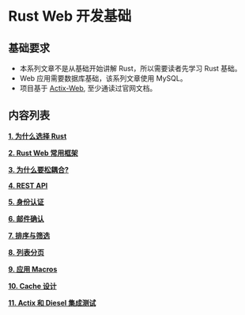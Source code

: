 # Rust Web 开发基础

## 基础要求

- 本系列文章不是从基础开始讲解 Rust，所以需要读者先学习 Rust 基础。
- Web 应用需要数据库基础，该系列文章使用 MySQL。
- 项目基于 [Actix-Web](https://actix.rs/), 至少通读过官网文档。

## 内容列表

**[1. 为什么选择 Rust ](/chapters/why_rust.md)**

**[2. Rust Web 常用框架](/chapters/web_framework.md)**

**[3. 为什么要松耦合?](/chapters/loose_coupling.md)**

**[4. REST API](/chapters/rest-api.md)**

**[5. 身份认证](/chapters/authentication.md)**

**[6. 邮件确认](/chapters/email_verification.md)**

**[7. 排序与筛选](/chapters/sorting_and_filtering.md)**

**[8. 列表分页](/chapters/pagination.md)**

**[9. 应用 Macros ]()**

**[10. Cache 设计]()**

**[11. Actix 和 Diesel 集成测试]()**


